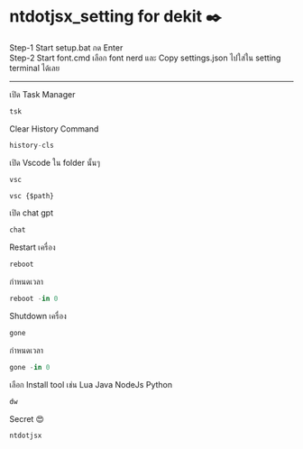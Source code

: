 # ntdotjsx_setting for dekit ✒️
Step-1 Start setup.bat กด Enter <br/>
Step-2 Start font.cmd เลือก font nerd และ Copy settings.json ไปใส่ใน setting terminal ได้เลย
<hr/>

เปิด Task Manager
```jsx
tsk
```
Clear History Command
```jsx
history-cls
```
เปิด Vscode ใน folder นั้นๆ
```jsx
vsc
```
```jsx
vsc {$path}
```
เปิด chat gpt
```jsx
chat
```
Restart เครื่อง
```jsx
reboot
```
กำหนดเวลา
```jsx
reboot -in 0
```
Shutdown เครื่อง
```jsx
gone
```
กำหนดเวลา
```jsx
gone -in 0
```
เลือก Install tool เช่น Lua Java NodeJs Python
```jsx
dw
```
Secret 😍
```jsx
ntdotjsx
```
